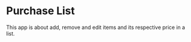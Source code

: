 # Purchase List 


This app is about add, remove and edit items and its respective price in a list. 
